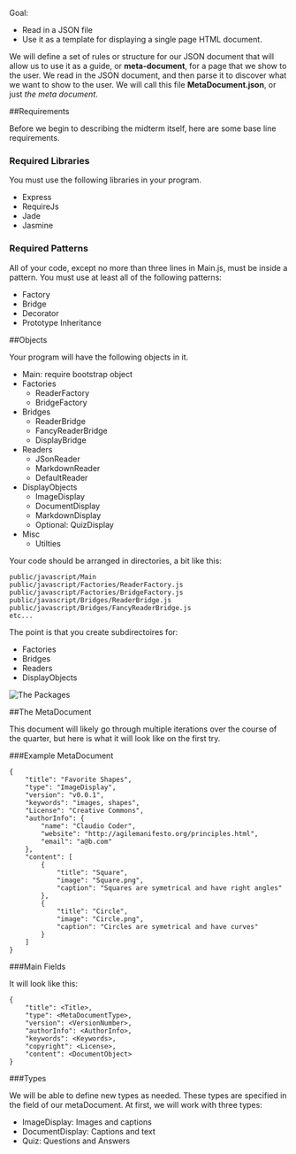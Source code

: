Goal:

- Read in a JSON file
- Use it as a template for displaying a single page HTML document.
 
We will define a set of rules or structure for our JSON document that will allow us to use it as a guide, or **meta-document**, for a page that we show to the user. We read in the JSON document, and then parse it to discover what we want to show to the user. We will call this file **MetaDocument.json**, or just *the meta document*.

##Requirements

Before we begin to describing the midterm itself, here are some base line requirements.

### Required Libraries

You must use the following libraries in your program.

- Express
- RequireJs
- Jade
- Jasmine

### Required Patterns

All of your code, except no more than three lines in Main.js, must be inside a pattern. You must use at least all of the following patterns:

- Factory
- Bridge
- Decorator
- Prototype Inheritance

##Objects

Your program will have the following objects in it. 

- Main: require bootstrap object
- Factories
    - ReaderFactory
    - BridgeFactory
- Bridges 
    - ReaderBridge
    - FancyReaderBridge
    - DisplayBridge
- Readers
    - JSonReader
    - MarkdownReader
    - DefaultReader
- DisplayObjects
    - ImageDisplay
    - DocumentDisplay 
    - MarkdownDisplay
    - Optional: QuizDisplay
- Misc
    - Utilties

Your code should be arranged in directories, a bit like this:

    public/javascript/Main
    public/javascript/Factories/ReaderFactory.js
    public/javascript/Factories/BridgeFactory.js
    public/javascript/Bridges/ReaderBridge.js
    public/javascript/Bridges/FancyReaderBridge.js
    etc...

The point is that you create subdirectoires for:

- Factories
- Bridges
- Readers
- DisplayObjects

![The Packages](http://www.elvenware.com/charlie/books/CloudNotes/Images/Midterm01.png)

##The MetaDocument

This document will likely go through multiple iterations over the course of the quarter, but here is what it will look like on the first try.

###Example MetaDocument

    {
        "title": "Favorite Shapes",
        "type": "ImageDisplay",
        "version": "v0.0.1",
        "keywords": "images, shapes",
        "License": "Creative Commons",
        "authorInfo": {
            "name": "Claudio Coder",
            "website": "http://agilemanifesto.org/principles.html",
            "email": "a@b.com"
        },
        "content": [
            {
                "title": "Square",
                "image": "Square.png",
                "caption": "Squares are symetrical and have right angles"
            },
            {
                "title": "Circle",
                "image": "Circle.png",
                "caption": "Circles are symetrical and have curves"
            }
        ]
    }

###Main Fields

It will look like this:

    {
        "title": <Title>,
        "type": <MetaDocumentType>,
        "version": <VersionNumber>,
        "authorInfo": <AuthorInfo>,
        "keywords": <Keywords>,
        "copyright": <License>,
        "content": <DocumentObject>
    }

###Types

We will be able to define new types as needed. These types are specified in the **<type>** field of our metaDocument. At first, we will work with three types:

- ImageDisplay: Images and captions
- DocumentDisplay: Captions and text
- Quiz: Questions and Answers

